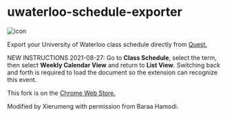 # uwaterloo-schedule-exporter

![icon](https://cloud.githubusercontent.com/assets/7663987/9626057/a1ad3ef8-510f-11e5-9f85-4b16138bdffe.png)

Export your University of Waterloo class schedule directly from [Quest.](https://uwaterloo.ca/quest/)

NEW INSTRUCTIONS 2021-08-27: Go to **Class Schedule**, select the term, then select **Weekly Calendar View** and return to **List View**. Switching back and forth is required to load the document so the extension can recognize this event.

This fork is on the [Chrome Web Store.](https://chrome.google.com/webstore/detail/uwaterloo-schedule-export/kfdoehlfchipdmgngnabhaaggdmodgdk)

Modified by Xierumeng with permission from Baraa Hamodi.
